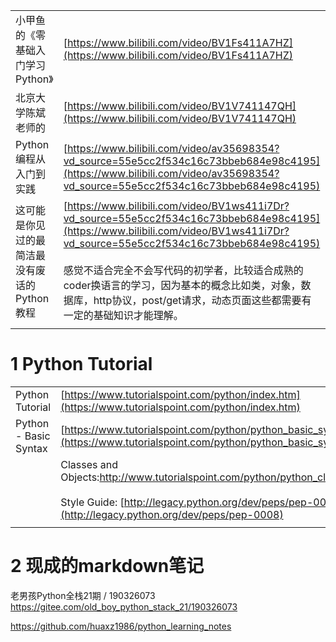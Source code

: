 


|   |   |
|---|---|
|小甲鱼的《零基础入门学习Python》|[https://www.bilibili.com/video/BV1Fs411A7HZ](https://www.bilibili.com/video/BV1Fs411A7HZ)|
|北京大学陈斌老师的|[https://www.bilibili.com/video/BV1V741147QH](https://www.bilibili.com/video/BV1V741147QH)|
|Python编程从入门到实践|[https://www.bilibili.com/video/av35698354?vd_source=55e5cc2f534c16c73bbeb684e98c4195](https://www.bilibili.com/video/av35698354?vd_source=55e5cc2f534c16c73bbeb684e98c4195)|
|这可能是你见过的最简洁最没有废话的Python教程|[https://www.bilibili.com/video/BV1ws411i7Dr?vd_source=55e5cc2f534c16c73bbeb684e98c4195](https://www.bilibili.com/video/BV1ws411i7Dr?vd_source=55e5cc2f534c16c73bbeb684e98c4195)<br><br>感觉不适合完全不会写代码的初学者，比较适合成熟的coder换语言的学习，因为基本的概念比如类，对象，数据库，http协议，post/get请求，动态页面这些都需要有一定的基础知识才能理解。|
|||


# 1 Python Tutorial

|   |   |
|---|---|
|Python Tutorial|[https://www.tutorialspoint.com/python/index.htm](https://www.tutorialspoint.com/python/index.htm)|
|Python - Basic Syntax|[https://www.tutorialspoint.com/python/python_basic_syntax.htm](https://www.tutorialspoint.com/python/python_basic_syntax.htm)|
||Classes and Objects:http://www.tutorialspoint.com/python/python_classes_objects.htm<br><br>Style Guide: [http://legacy.python.org/dev/peps/pep-0008](http://legacy.python.org/dev/peps/pep-0008)|
|||


# 2 现成的markdown笔记

老男孩Python全栈21期 / 190326073
https://gitee.com/old_boy_python_stack_21/190326073

https://github.com/huaxz1986/python_learning_notes


